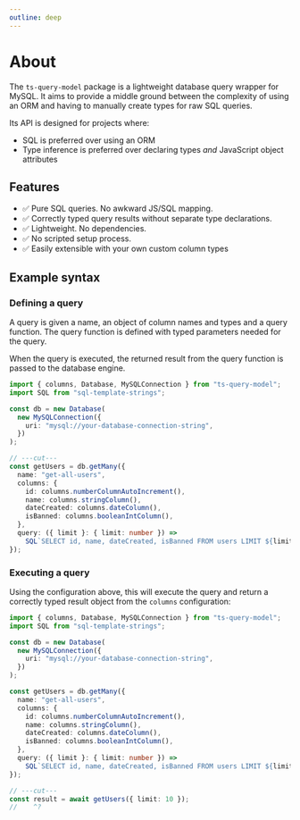 ```yaml
---
outline: deep
---
```


# About

The `ts-query-model` package is a lightweight database query wrapper for MySQL.
It aims to provide a middle ground between the complexity of using an ORM
and having to manually create types for raw SQL queries.

Its API is designed for projects where:

- SQL is preferred over using an ORM
- Type inference is preferred over declaring types _and_ JavaScript object attributes

## Features

- ✅ Pure SQL queries. No awkward JS/SQL mapping.
- ✅ Correctly typed query results without separate type declarations.
- ✅ Lightweight. No dependencies.
- ✅ No scripted setup process.
- ✅ Easily extensible with your own custom column types

## Example syntax

### Defining a query

A query is given a name, an object of column names and types and a query function.
The query function is defined with typed parameters needed for the query.

When the query is executed, the returned result from the query function is passed
to the database engine.

```ts twoslash
import { columns, Database, MySQLConnection } from "ts-query-model";
import SQL from "sql-template-strings";

const db = new Database(
  new MySQLConnection({
    uri: "mysql://your-database-connection-string",
  })
);

// ---cut---
const getUsers = db.getMany({
  name: "get-all-users",
  columns: {
    id: columns.numberColumnAutoIncrement(),
    name: columns.stringColumn(),
    dateCreated: columns.dateColumn(),
    isBanned: columns.booleanIntColumn(),
  },
  query: ({ limit }: { limit: number }) =>
    SQL`SELECT id, name, dateCreated, isBanned FROM users LIMIT ${limit}`,
});
```

### Executing a query

Using the configuration above, this will execute the query and return
a correctly typed result object from the `columns` configuration:

```ts twoslash
import { columns, Database, MySQLConnection } from "ts-query-model";
import SQL from "sql-template-strings";

const db = new Database(
  new MySQLConnection({
    uri: "mysql://your-database-connection-string",
  })
);

const getUsers = db.getMany({
  name: "get-all-users",
  columns: {
    id: columns.numberColumnAutoIncrement(),
    name: columns.stringColumn(),
    dateCreated: columns.dateColumn(),
    isBanned: columns.booleanIntColumn(),
  },
  query: ({ limit }: { limit: number }) =>
    SQL`SELECT id, name, dateCreated, isBanned FROM users LIMIT ${limit}`,
});

// ---cut---
const result = await getUsers({ limit: 10 });
//    ^?
```
